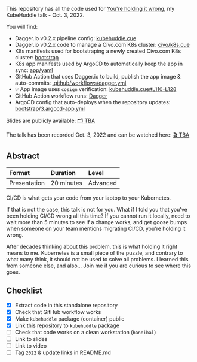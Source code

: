 This repository has all the code used for [You're holding it wrong](https://kubehuddle.com/2022/#speaker-gerhard-lazu), my KubeHuddle talk - Oct. 3, 2022.

You will find:
- Dagger.io v0.2.x pipeline config: [kubehuddle.cue](kubehuddle.cue)
- Dagger.io v0.2.x code to manage a Civo.com K8s cluster: [civo/k8s.cue](civo/k8s.cue)
- K8s manifests used for bootstraping a newly created Civo.com K8s cluster: [bootstrap](bootstrap)
- K8s app manifests used by ArgoCD to automatically keep the app in sync: [app/yaml](app/yaml)
- GitHub Action that uses Dagger.io to build, publish the app image & auto-commits: [.github/workflows/dagger.yml](.github/workflows/dagger.yml)
- 💡 App image uses `cosign` verification: [kubehuddle.cue#L110-L128](kubehuddle.cue#L110-L128)
- GitHub Action workflow runs: [Dagger](actions/workflows/dagger.yml)
- ArgoCD config that auto-deploys when the repository updates: [bootstrap/3.argocd-app.yml](bootstrap/3.argocd-app.yml)

Slides are publicly available: [🗂 TBA](#)

The talk has been recorded Oct. 3, 2022 and can be watched here: [🎬 TBA](#)

## Abstract

| Format       | Duration   | Level    |
| :--          | :--        | :--      |
| Presentation | 20 minutes | Advanced |

CI/CD is what gets your code from your laptop to your Kubernetes.

If that is not the case, this talk is not for you. What if I told you that you've been holding CI/CD wrong all this time?
If you cannot run it locally, need to wait more than 5 minutes to see if a change works, and get goose bumps when someone on your team mentions migrating CI/CD, you're holding it wrong.

After decades thinking about this problem, this is what holding it right means to me.
Kubernetes is a small piece of the puzzle, and contrary to what many think, it should not be used to solve all problems.
I learned this from someone else, and also... Join me if you are curious to see where this goes.

## Checklist

- [x] Extract code in this standalone repository
- [x] Check that GitHub workflow works
- [x] Make `kubehuddle` package (container) public
- [x] Link this repository to `kubehuddle` package
- [ ] Check that code works on a clean workstation (`hannibal`)
- [ ] Link to slides
- [ ] Link to video
- [ ] Tag `2022` & update links in README.md
